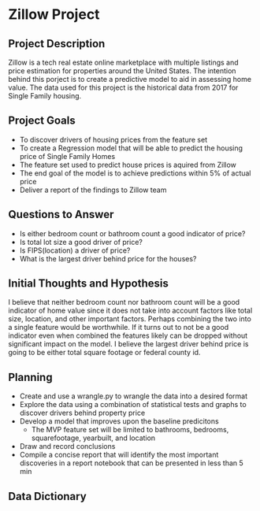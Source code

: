 # Zillow Project

## Project Description
Zillow is a tech real estate online marketplace with multiple listings and price estimation for properties around the United States.
The intention behind this porject is to create a predictive model to aid in assessing home value. The data used for this project is the historical data from 2017 for Single Family housing.

## Project Goals
- To discover drivers of housing prices from the feature set
- To create a Regression model that will be able to predict the housing price of Single Family Homes 
- The feature set used to predict house prices is aquired from Zillow
- The end goal of the model is to achieve predictions within 5% of actual price
- Deliver a report of the findings to Zillow team

## Questions to Answer
- Is either bedroom count or bathroom count a good indicator of price?
- Is total lot size a good driver of price?
- Is FIPS(location) a driver of price? 
- What is the largest driver behind price for the houses?

## Initial Thoughts and Hypothesis
I believe that neither bedroom count nor bathroom count will be a good indicator of home value since it does not take into account factors like total size, location, and other important factors. Perhaps combining the two into a single feature would be worthwhile. If it turns out to not be a good indicator even when combined the features likely can be dropped without significant impact on the model. I believe the largest driver behind price is going to be either total square footage or federal county id.

## Planning
- Create and use a wrangle.py to wrangle the data into a desired format
- Explore the data using a combination of statistical tests and graphs to discover drivers behind property price
- Develop a model that improves upon the baseline predicitons
  - The MVP feature set will be limited to bathrooms, bedrooms, squarefootage, yearbuilt, and location
- Draw and record conclusions
- Compile a concise report that will identify the most important discoveries in a report notebook that can be presented in less than 5 min

## Data Dictionary
